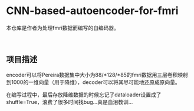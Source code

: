 # CNN-based-autoencoder-for-fmri
本仓库是作者为处理fmri数据而编写的自编码器。

<br>

## 项目描述
encoder可以将Pereira数据集中大小为88/*128/*85的fmri数据用三层卷积映射到1000的一维向量（用于降维），decoder可以将其尽可能地还原成原向量。

在编写过程中，最后存放降维数据的时候忘记了dataloader设置成了shuffle=True，浪费了很多时间找bug...真是血泪教训...

<br>


